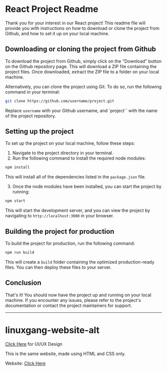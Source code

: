# React Project Readme

Thank you for your interest in our React project! This readme file will provide you with instructions on how to download or clone the project from Github, and how to set it up on your local machine.

## Downloading or cloning the project from Github

To download the project from Github, simply click on the "Download" button on the Github repository page. This will download a ZIP file containing the project files. Once downloaded, extract the ZIP file to a folder on your local machine.

Alternatively, you can clone the project using Git. To do so, run the following command in your terminal:

```bash
git clone https://github.com/username/project.git
```

Replace `username` with your Github username, and `project`` with the name of the project repository.

## Setting up the project
To set up the project on your local machine, follow these steps:

1. Navigate to the project directory in your terminal.
2. Run the following command to install the required node modules:

```bash
npm install
```
This will install all of the dependencies listed in the `package.json` file.

3. Once the node modules have been installed, you can start the project by running:

```bash
npm start
```

This will start the development server, and you can view the project by navigating to `http://localhost:3000` in your browser.

## Building the project for production

To build the project for production, run the following command:

```bash
npm run build
```

This will create a `build` folder containing the optimized production-ready files. You can then deploy these files to your server.

## Conclusion

That's it! You should now have the project up and running on your local machine. If you encounter any issues, please refer to the project's documentation or contact the project maintainers for support.

----------------------------------------------------------------------------------------------------------------------------------------------------------------------------------------------
# linuxgang-website-alt

[Click Here](https://www.figma.com/file/d4qWh2HLUx1tM2skIbHxXz/linuxgang-website?node-id=0%3A1&t=4B655j9jiOi8BWo7-1) for UI/UX Design

This is the same website, made using HTML and CSS only.

Website: [Click Here](https://linux-gang.github.io/linuxgang-website/)
